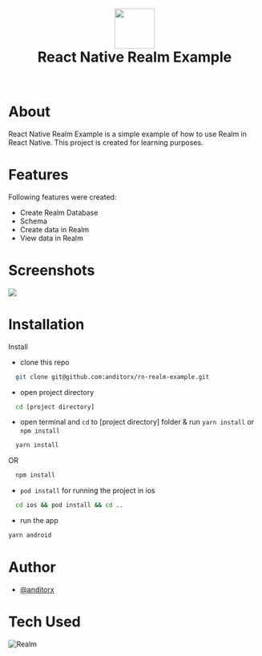 <div align="center">
      <h1> <img src="https://res.cloudinary.com/dzwztfzvu/image/upload/v1667285026/avatar-1_rpum4l.png" width="80px"><br/>React Native Realm Example</h1>
     </div>
<p align="center"> <a href="https://anditorx.showwcase.com/" target="_blank"><img alt="" src="https://img.shields.io/badge/Website-EA4C89?style=normal&logo=dribbble&logoColor=white" style="vertical-align:center" /></a> <a href="https://twitter.com/anditorx" target="_blank"><img alt="" src="https://img.shields.io/badge/Twitter-1DA1F2?style=normal&logo=twitter&logoColor=white" style="vertical-align:center" /></a> <a href="https://id.linkedin.com/in/andirustianto}" target="_blank"><img alt="" src="https://img.shields.io/badge/LinkedIn-0077B5?style=normal&logo=linkedin&logoColor=white" style="vertical-align:center" /></a> </p>

# About

React Native Realm Example is a simple example of how to use Realm in React Native. This project is created for learning purposes.

# Features

Following features were created:

- Create Realm Database
- Schema
- Create data in Realm
- View data in Realm

# Screenshots

<img src="https://res.cloudinary.com/dzwztfzvu/image/upload/v1671654020/Screen_Shot_2022-12-22_at_03.19.52_b0n9ta.png">

<!-- ![](https://github.com/Your_Repository_Name/Your_GIF_Name.gif) -->

# Installation

Install

- clone this repo

```bash
  git clone git@github.com:anditorx/rn-realm-example.git
```

- open project directory

```bash
  cd [project directory]
```

- open terminal and `cd` to [project directory] folder & run `yarn install` or `npm install`

```bash
  yarn install
```

OR

```bash
  npm install
```

- `pod install` for running the project in ios

```bash
  cd ios && pod install && cd ..
```

- run the app

```bash
yarn android
```

# Author

- [@anditorx](https://www.github.com/anditorx)

# Tech Used

![Realm](https://webimages.mongodb.com/_com_assets/cms/l0wqwqfmlb2sjq0c4-realm_logo.svg?auto=format%252Ccompress&w=128&quality=75)
